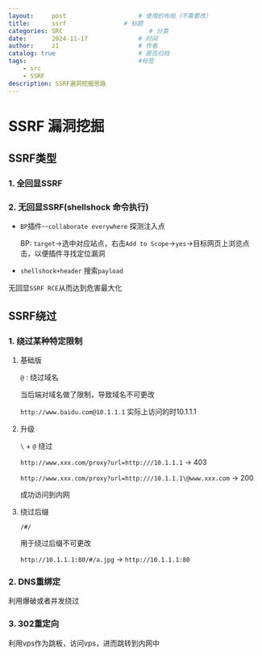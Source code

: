 ```yaml
---
layout:     post   				    # 使用的布局（不需要改）
title:      ssrf                # 标题
categories: SRC                        # 分类
date:       2024-11-17 				# 时间
author:     z1 						# 作者
catalog: true 						# 是否归档
tags:								#标签
    - src
    - SSRF
description: SSRF漏洞挖掘思路
---
```

# SSRF 漏洞挖掘

## SSRF类型

### 1. 全回显SSRF

### 2. 无回显SSRF(shellshock 命令执行)

- `BP`插件--`collaborate everywhere` 探测注入点

  BP: `target`->选中对应站点，右击`Add to Scope`->`yes`->目标网页上浏览点击，以便插件寻找定位漏洞

- `shellshock+header` 搜索`payload`

无回显`SSRF RCE`从而达到危害最大化

## SSRF绕过

### 1. 绕过某种特定限制

1. 基础版

   `@` : 绕过域名

   当后端对域名做了限制，导致域名不可更改

   `http://www.baidu.com@10.1.1.1` 实际上访问的时10.1.1.1

2. 升级

   `\` + `@` 绕过

   `http://www.xxx.com/proxy?url=http:///10.1.1.1` -> 403

   `http://www.xxx.com/proxy?url=http:///10.1.1.1\@www.xxx.com`  -> 200

   成功访问到内网

3. 绕过后缀

   `/#/`

   用于绕过后缀不可更改

   `http://10.1.1.1:80/#/a.jpg` -> `http://10.1.1.1:80`

### 2. DNS重绑定

利用爆破或者并发绕过

### 3. 302重定向

利用vps作为跳板，访问vps，进而跳转到内网中





